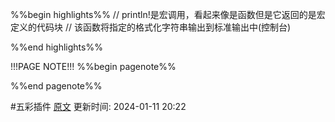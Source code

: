 %%begin highlights%%
// println!是宏调用，看起来像是函数但是它返回的是宏定义的代码块
// 该函数将指定的格式化字符串输出到标准输出中(控制台)

%%end highlights%%

!!!PAGE NOTE!!!
%%begin pagenote%%

%%end pagenote%%

 #五彩插件 [原文](https://course.rs/basic/intro.html)
更新时间: 2024-01-11 20:22